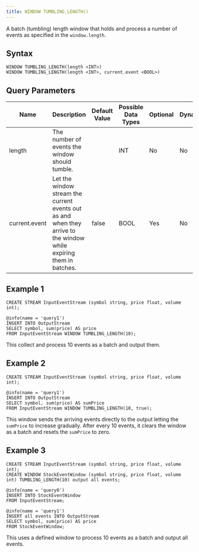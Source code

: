 ```yaml
---
title: WINDOW TUMBLING_LENGTH()
---
```


A batch (tumbling) length window that holds and process a number of events as specified in the `window.length`.

## Syntax

    WINDOW TUMBLING_LENGTH(length <INT>)
    WINDOW TUMBLING_LENGTH(length <INT>, current.event <BOOL>)

## Query Parameters

| Name      | Description       | Default Value | Possible Data Types | Optional | Dynamic |
|-----------|---------------------|------------|--------------|----------|---------|
| length        | The number of events the window should tumble.        |      | INT  | No       | No      |
| current.event | Let the window stream the current events out as and when they arrive to the window while expiring them in batches. | false | BOOL    | Yes      | No      |

## Example 1

    CREATE STREAM InputEventStream (symbol string, price float, volume int);

    @info(name = 'query1')
    INSERT INTO OutputStream
    SELECT symbol, sum(price) AS price
    FROM InputEventStream WINDOW TUMBLING_LENGTH(10);

This collect and process 10 events as a batch and output them.

## Example 2

    CREATE STREAM InputEventStream (symbol string, price float, volume int);

    @info(name = 'query1')
    INSERT INTO OutputStream
    SELECT symbol, sum(price) AS sumPrice
    FROM InputEventStream WINDOW TUMBLING_LENGTH(10, true);

This window sends the arriving events directly to the output letting the `sumPrice` to increase gradually. After every 10 events, it clears the window as a batch and resets the `sumPrice` to zero.

## Example 3

    CREATE STREAM InputEventStream (symbol string, price float, volume int);
    CREATE WINDOW StockEventWindow (symbol string, price float, volume int) TUMBLING_LENGTH(10) output all events;

    @info(name = 'query0')
    INSERT INTO StockEventWindow
    FROM InputEventStream;

    @info(name = 'query1')
    INSERT all events INTO OutputStream 
    SELECT symbol, sum(price) AS price
    FROM StockEventWindow;

This uses a defined window to process 10 events as a batch and output all events.
